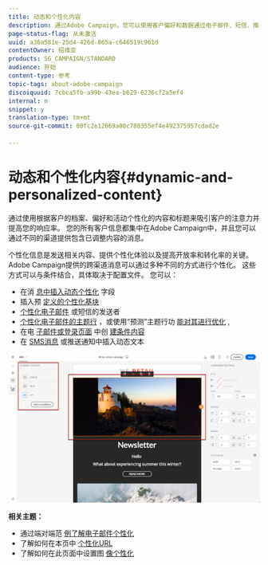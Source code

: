 ```yaml
---
title: 动态和个性化内容
description: 通过Adobe Campaign，您可以使用客户偏好和数据通过电子邮件、短信、推送通知、InApp消息或直邮创建个性化的营销活动。
page-status-flag: 从未激活
uuid: a36a581e-25d4-426d-865a-c646519c961d
contentOwner: 绍维亚
products: SG_CAMPAIGN/STANDARD
audience: 开始
content-type: 参考
topic-tags: about-adobe-campaign
discoiquuid: 7cbca5fb-a99b-43ea-b629-6236cf2a5ef4
internal: n
snippet: y
translation-type: tm+mt
source-git-commit: 00fc2e12669a00c788355ef4e492375957cdad2e

---
```



# 动态和个性化内容{#dynamic-and-personalized-content}

通过使用根据客户的档案、偏好和活动个性化的内容和标题来吸引客户的注意力并提高您的响应率。 您的所有客户信息都集中在Adobe Campaign中，并且您可以通过不同的渠道提供包含已调整内容的消息。

个性化信息是发送相关内容、提供个性化体验以及提高开放率和转化率的关键。 Adobe Campaign提供的跨渠道消息可以通过多种不同的方式进行个性化。 这些方式可以与条件结合，具体取决于配置文件。 您可以：

* 在消 [息中插入动态个性化](../../designing/using/personalization.md#inserting-a-personalization-field) 字段
* 插入预 [定义的个性化基块](../../designing/using/personalization.md#adding-a-content-block)
* [个性化电子邮件](../../designing/using/subject-line.md) 或短信的发送者
* [个性化电子邮件的主题行](../../designing/using/subject-line.md) ，或使用“预测”主题行功 [能对其进行优化](../../designing/using/subject-line.md#predictive-subject-line) ,
* 在电 [子邮件或登录页面](../../designing/using/personalization.md#defining-dynamic-content-in-an-email) 中创 [建条件内容](../../channels/using/designing-a-landing-page.md#defining-dynamic-content-in-a-landing-page)
* 在 [SMS消息](../../channels/using/defining-dynamic-text.md) 或推送通知中插入动态文本

![](assets/delivery_content_43.png)

**相关主题：**

* 通过端对端范 [例了解电子邮件个性化](../../designing/using/personalization.md#example-email-personalization)
* 了解如何在本页中 [个性化URL](../../designing/using/personalization.md#personalizing-urls)
* 了解如何在此页面中设置图 [像个性化](../../designing/using/personalization.md#personalizing-an-image-source)

